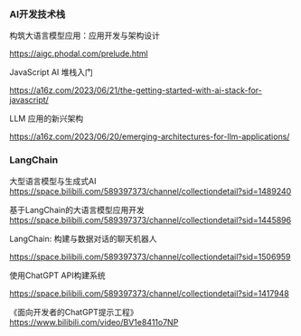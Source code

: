 ### AI开发技术栈

构筑大语言模型应用：应用开发与架构设计

https://aigc.phodal.com/prelude.html

JavaScript AI 堆栈入门

https://a16z.com/2023/06/21/the-getting-started-with-ai-stack-for-javascript/

LLM 应用的新兴架构

https://a16z.com/2023/06/20/emerging-architectures-for-llm-applications/

### LangChain

大型语言模型与生成式AI
https://space.bilibili.com/589397373/channel/collectiondetail?sid=1489240

基于LangChain的大语言模型应用开发
https://space.bilibili.com/589397373/channel/collectiondetail?sid=1445896

LangChain: 构建与数据对话的聊天机器人

https://space.bilibili.com/589397373/channel/collectiondetail?sid=1506959

使用ChatGPT API构建系统

https://space.bilibili.com/589397373/channel/collectiondetail?sid=1417948

《面向开发者的ChatGPT提示工程》 https://www.bilibili.com/video/BV1e8411o7NP